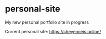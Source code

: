 # personal-site
My new personal portfolio site in progress

Current personal site: https://cheyenneis.online/
